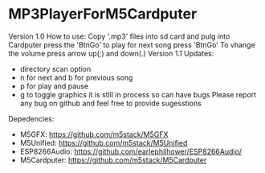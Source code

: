 # MP3PlayerForM5Cardputer

Version 1.0
How to use:
Copy '.mp3' files into sd card and pulg into Cardputer press the 'BtnGo' to play
for next song press 'BtnGo'
To vhange the volume press arrow up(;) and down(.)
Version 1.1 Updates:
* directory scan option
* n for next and b for previous song
* p for play and pause
* g to toggle graphics
it is still in process so can have bugs
Please report any bug on github and feel free to provide sugesstions

Depedencies:
 * M5GFX: https://github.com/m5stack/M5GFX
 * M5Unified: https://github.com/m5stack/M5Unified
 * ESP8266Audio: https://github.com/earlephilhower/ESP8266Audio/
 * M5Cardputer: https://github.com/m5stack/M5Cardputer
